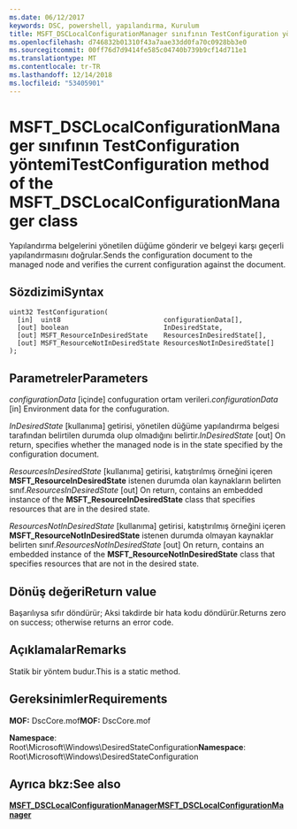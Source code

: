 ```yaml
---
ms.date: 06/12/2017
keywords: DSC, powershell, yapılandırma, Kurulum
title: MSFT_DSCLocalConfigurationManager sınıfının TestConfiguration yöntemi
ms.openlocfilehash: d746832b01310f43a7aae33dd0fa70c0928bb3e0
ms.sourcegitcommit: 00ff76d7d9414fe585c04740b739b9cf14d711e1
ms.translationtype: MT
ms.contentlocale: tr-TR
ms.lasthandoff: 12/14/2018
ms.locfileid: "53405901"
---
```

# <a name="testconfiguration-method-of-the-msftdsclocalconfigurationmanager-class"></a><span data-ttu-id="66474-103">MSFT_DSCLocalConfigurationManager sınıfının TestConfiguration yöntemi</span><span class="sxs-lookup"><span data-stu-id="66474-103">TestConfiguration method of the MSFT_DSCLocalConfigurationManager class</span></span>

<span data-ttu-id="66474-104">Yapılandırma belgelerini yönetilen düğüme gönderir ve belgeyi karşı geçerli yapılandırmasını doğrular.</span><span class="sxs-lookup"><span data-stu-id="66474-104">Sends the configuration document to the managed node and verifies the current configuration against the document.</span></span>

## <a name="syntax"></a><span data-ttu-id="66474-105">Sözdizimi</span><span class="sxs-lookup"><span data-stu-id="66474-105">Syntax</span></span>

```mof
uint32 TestConfiguration(
  [in]  uint8                          configurationData[],
  [out] boolean                        InDesiredState,
  [out] MSFT_ResourceInDesiredState    ResourcesInDesiredState[],
  [out] MSFT_ResourceNotInDesiredState ResourcesNotInDesiredState[]
);
```

## <a name="parameters"></a><span data-ttu-id="66474-106">Parametreler</span><span class="sxs-lookup"><span data-stu-id="66474-106">Parameters</span></span>

<span data-ttu-id="66474-107">*configurationData* \[içinde\] confuguration ortam verileri.</span><span class="sxs-lookup"><span data-stu-id="66474-107">*configurationData* \[in\] Environment data for the confuguration.</span></span>

<span data-ttu-id="66474-108">*InDesiredState* \[kullanıma\] getirisi, yönetilen düğüme yapılandırma belgesi tarafından belirtilen durumda olup olmadığını belirtir.</span><span class="sxs-lookup"><span data-stu-id="66474-108">*InDesiredState* \[out\] On return, specifies whether the managed node is in the state specified by the configuration document.</span></span>

<span data-ttu-id="66474-109">*ResourcesInDesiredState* \[kullanıma\] getirisi, katıştırılmış örneğini içeren **MSFT_ResourceInDesiredState** istenen durumda olan kaynakların belirten sınıf.</span><span class="sxs-lookup"><span data-stu-id="66474-109">*ResourcesInDesiredState* \[out\] On return, contains an embedded instance of the **MSFT_ResourceInDesiredState** class that specifies resources that are in the desired state.</span></span>

<span data-ttu-id="66474-110">*ResourcesNotInDesiredState* \[kullanıma\] getirisi, katıştırılmış örneğini içeren **MSFT_ResourceNotInDesiredState** istenen durumda olmayan kaynaklar belirten sınıf.</span><span class="sxs-lookup"><span data-stu-id="66474-110">*ResourcesNotInDesiredState* \[out\] On return, contains an embedded instance of the **MSFT_ResourceNotInDesiredState** class that specifies resources that are not in the desired state.</span></span>

## <a name="return-value"></a><span data-ttu-id="66474-111">Dönüş değeri</span><span class="sxs-lookup"><span data-stu-id="66474-111">Return value</span></span>

<span data-ttu-id="66474-112">Başarılıysa sıfır döndürür; Aksi takdirde bir hata kodu döndürür.</span><span class="sxs-lookup"><span data-stu-id="66474-112">Returns zero on success; otherwise returns an error code.</span></span>

## <a name="remarks"></a><span data-ttu-id="66474-113">Açıklamalar</span><span class="sxs-lookup"><span data-stu-id="66474-113">Remarks</span></span>

<span data-ttu-id="66474-114">Statik bir yöntem budur.</span><span class="sxs-lookup"><span data-stu-id="66474-114">This is a static method.</span></span>

## <a name="requirements"></a><span data-ttu-id="66474-115">Gereksinimler</span><span class="sxs-lookup"><span data-stu-id="66474-115">Requirements</span></span>

<span data-ttu-id="66474-116">**MOF:** DscCore.mof</span><span class="sxs-lookup"><span data-stu-id="66474-116">**MOF:** DscCore.mof</span></span>

<span data-ttu-id="66474-117">**Namespace**: Root\Microsoft\Windows\DesiredStateConfiguration</span><span class="sxs-lookup"><span data-stu-id="66474-117">**Namespace**: Root\Microsoft\Windows\DesiredStateConfiguration</span></span>

## <a name="see-also"></a><span data-ttu-id="66474-118">Ayrıca bkz:</span><span class="sxs-lookup"><span data-stu-id="66474-118">See also</span></span>

[<span data-ttu-id="66474-119">**MSFT_DSCLocalConfigurationManager**</span><span class="sxs-lookup"><span data-stu-id="66474-119">**MSFT_DSCLocalConfigurationManager**</span></span>](msft-dsclocalconfigurationmanager.md)